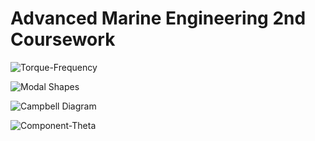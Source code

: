 # Advanced Marine Engineering 2nd Coursework

![Torque-Frequency](https://github.com/michaelvs/advanced_marine/blob/master/Torque-Frequency.png)

![Modal Shapes](https://github.com/michaelvs/advanced_marine/blob/master/Modal%20shapes.png)

![Campbell Diagram](https://github.com/michaelvs/advanced_marine/blob/master/Campbell%20Diagram.png)

![Component-Theta](https://github.com/michaelvs/advanced_marine/blob/master/Component-Theta.png)
